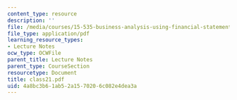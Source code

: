 ```yaml
---
content_type: resource
description: ''
file: /media/courses/15-535-business-analysis-using-financial-statements-spring-2003/4a8bc3b61ab52a1570206c082e4dea3a_class21.pdf
file_type: application/pdf
learning_resource_types:
- Lecture Notes
ocw_type: OCWFile
parent_title: Lecture Notes
parent_type: CourseSection
resourcetype: Document
title: class21.pdf
uid: 4a8bc3b6-1ab5-2a15-7020-6c082e4dea3a
---
```

